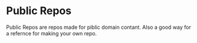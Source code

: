 # Public Repos
Public Repos are repos made for piblic domain contant. Also a good way for a refernce for making your own repo.